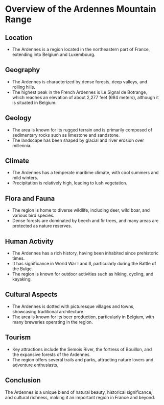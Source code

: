 # Overview of the Ardennes Mountain Range

## Location
- The Ardennes is a region located in the northeastern part of France, extending into Belgium and Luxembourg.

## Geography
- The Ardennes is characterized by dense forests, deep valleys, and rolling hills.
- The highest peak in the French Ardennes is Le Signal de Botrange, which reaches an elevation of about 2,277 feet (694 meters), although it is situated in Belgium.

## Geology
- The area is known for its rugged terrain and is primarily composed of sedimentary rocks such as limestone and sandstone.
- The landscape has been shaped by glacial and river erosion over millennia.

## Climate
- The Ardennes has a temperate maritime climate, with cool summers and mild winters.
- Precipitation is relatively high, leading to lush vegetation.

## Flora and Fauna
- The region is home to diverse wildlife, including deer, wild boar, and various bird species.
- Dense forests are dominated by beech and fir trees, and many areas are protected as nature reserves.

## Human Activity
- The Ardennes has a rich history, having been inhabited since prehistoric times.
- It has significance in World War I and II, particularly during the Battle of the Bulge.
- The region is known for outdoor activities such as hiking, cycling, and kayaking.

## Cultural Aspects
- The Ardennes is dotted with picturesque villages and towns, showcasing traditional architecture.
- The area is known for its beer production, particularly in Belgium, with many breweries operating in the region.

## Tourism
- Key attractions include the Semois River, the fortress of Bouillon, and the expansive forests of the Ardennes.
- The region offers several trails and parks, attracting nature lovers and adventure enthusiasts.

## Conclusion
The Ardennes is a unique blend of natural beauty, historical significance, and cultural richness, making it an important region in France and beyond.